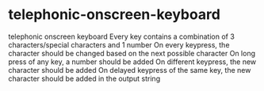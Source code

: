 # telephonic-onscreen-keyboard
telephonic onscreen keyboard
Every key contains a combination of 3 characters/special characters and 1 number
On every keypress, the character should be changed based on the next possible character
On long press of any key, a number should be added
On different keypress, the new character should be added
On delayed keypress of the same key, the new character should be added in the output string

